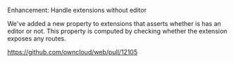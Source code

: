 Enhancement: Handle extensions without editor

We've added a new property to extensions that asserts whether is has an editor or not. This property is computed by checking whether the extension exposes any routes.

https://github.com/owncloud/web/pull/12105
